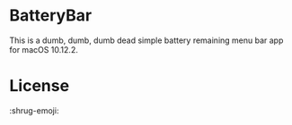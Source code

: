 # BatteryBar

This is a dumb, dumb, dumb dead simple battery remaining menu bar app for macOS 10.12.2.

# License

:shrug-emoji:

